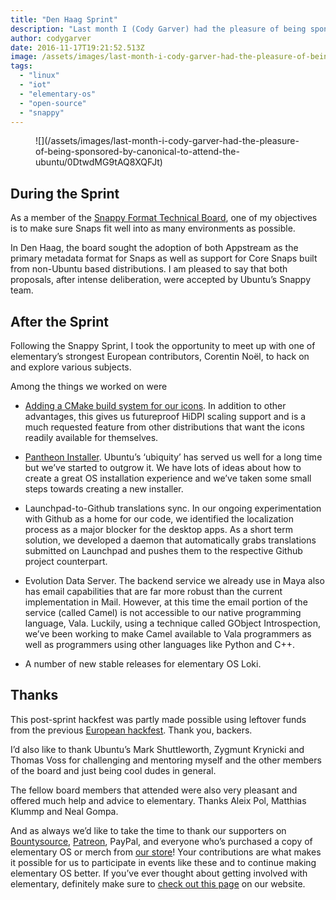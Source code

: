 ```yaml
---
title: "Den Haag Sprint"
description: "Last month I (Cody Garver) had the pleasure of being sponsored by Canonical to attend the Ubuntu Snappy Sprint in Den Haag, Netherlands."
author: codygarver
date: 2016-11-17T19:21:52.513Z
image: /assets/images/last-month-i-cody-garver-had-the-pleasure-of-being-sponsored-by-canonical-to-attend-the-ubuntu/0DtwdMG9tAQ8XQFJt
tags:
  - "linux"
  - "iot"
  - "elementary-os"
  - "open-source"
  - "snappy"
---
```


<figure markdown="1">
![](/assets/images/last-month-i-cody-garver-had-the-pleasure-of-being-sponsored-by-canonical-to-attend-the-ubuntu/0DtwdMG9tAQ8XQFJt)
</figure>

## During the Sprint

As a member of the [Snappy Format Technical Board](https://medium.com/elementaryos/weve-joined-the-snap-format-tob-e1e46968faef), one of my objectives is to make sure Snaps fit well into as many environments as possible.

In Den Haag, the board sought the adoption of both Appstream as the primary metadata format for Snaps as well as support for Core Snaps built from non-Ubuntu based distributions. I am pleased to say that both proposals, after intense deliberation, were accepted by Ubuntu’s Snappy team.

## After the Sprint

Following the Snappy Sprint, I took the opportunity to meet up with one of elementary’s strongest European contributors, Corentin Noël, to hack on and explore various subjects.

Among the things we worked on were

* [Adding a CMake build system for our icons](https://github.com/elementary/icons/pull/144). In addition to other advantages, this gives us futureproof HiDPI scaling support and is a much requested feature from other distributions that want the icons readily available for themselves.

* [Pantheon Installer](https://github.com/elementary/pantheon-installer). Ubuntu’s ‘ubiquity’ has served us well for a long time but we’ve started to outgrow it. We have lots of ideas about how to create a great OS installation experience and we’ve taken some small steps towards creating a new installer.

* Launchpad-to-Github translations sync. In our ongoing experimentation with Github as a home for our code, we identified the localization process as a major blocker for the desktop apps. As a short term solution, we developed a daemon that automatically grabs translations submitted on Launchpad and pushes them to the respective Github project counterpart.

* Evolution Data Server. The backend service we already use in Maya also has email capabilities that are far more robust than the current implementation in Mail. However, at this time the email portion of the service (called Camel) is not accessible to our native programming language, Vala. Luckily, using a technique called GObject Introspection, we’ve been working to make Camel available to Vala programmers as well as programmers using other languages like Python and C++.

* A number of new stable releases for elementary OS Loki.

## Thanks

This post-sprint hackfest was partly made possible using leftover funds from the previous [European hackfest](https://igg.me/at/elementary-paris/x). Thank you, backers.

I’d also like to thank Ubuntu’s Mark Shuttleworth, Zygmunt Krynicki and Thomas Voss for challenging and mentoring myself and the other members of the board and just being cool dudes in general.

The fellow board members that attended were also very pleasant and offered much help and advice to elementary. Thanks Aleix Pol, Matthias Klummp and Neal Gompa.

And as always we’d like to take the time to thank our supporters on [Bountysource](https://salt.bountysource.com/teams/elementary), [Patreon](https://www.patreon.com/elementary), PayPal, and everyone who’s purchased a copy of elementary OS or merch from [our store](https://elementary.io/store/)! Your contributions are what makes it possible for us to participate in events like these and to continue making elementary OS better. If you’ve ever thought about getting involved with elementary, definitely make sure to [check out this page](https://elementary.io/get-involved) on our website.